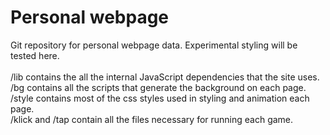 Personal webpage
========
Git repository for personal webpage data.
Experimental styling will be tested here.
<br><br>
/lib contains the all the internal JavaScript dependencies that the site
  uses.
<br>
/bg contains all the scripts that generate the background on each page.
/style contains most of the css styles used in styling and animation each
  page.
<br>
/klick and /tap contain all the files necessary for running each game.
